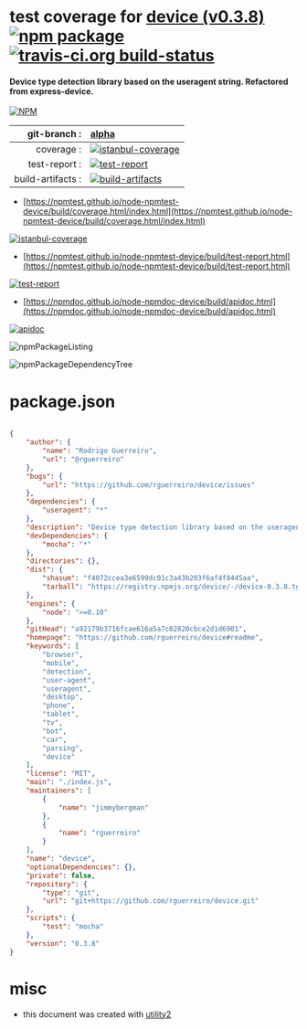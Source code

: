 # test coverage for  [device (v0.3.8)](https://github.com/rguerreiro/device#readme)  [![npm package](https://img.shields.io/npm/v/npmtest-device.svg?style=flat-square)](https://www.npmjs.org/package/npmtest-device) [![travis-ci.org build-status](https://api.travis-ci.org/npmtest/node-npmtest-device.svg)](https://travis-ci.org/npmtest/node-npmtest-device)
#### Device type detection library based on the useragent string. Refactored from express-device.

[![NPM](https://nodei.co/npm/device.png?downloads=true&downloadRank=true&stars=true)](https://www.npmjs.com/package/device)

| git-branch : | [alpha](https://github.com/npmtest/node-npmtest-device/tree/alpha)|
|--:|:--|
| coverage : | [![istanbul-coverage](https://npmtest.github.io/node-npmtest-device/build/coverage.badge.svg)](https://npmtest.github.io/node-npmtest-device/build/coverage.html/index.html)|
| test-report : | [![test-report](https://npmtest.github.io/node-npmtest-device/build/test-report.badge.svg)](https://npmtest.github.io/node-npmtest-device/build/test-report.html)|
| build-artifacts : | [![build-artifacts](https://npmtest.github.io/node-npmtest-device/glyphicons_144_folder_open.png)](https://github.com/npmtest/node-npmtest-device/tree/gh-pages/build)|

- [https://npmtest.github.io/node-npmtest-device/build/coverage.html/index.html](https://npmtest.github.io/node-npmtest-device/build/coverage.html/index.html)

[![istanbul-coverage](https://npmtest.github.io/node-npmtest-device/build/screenCapture.buildCi.browser.%252Ftmp%252Fbuild%252Fcoverage.lib.html.png)](https://npmtest.github.io/node-npmtest-device/build/coverage.html/index.html)

- [https://npmtest.github.io/node-npmtest-device/build/test-report.html](https://npmtest.github.io/node-npmtest-device/build/test-report.html)

[![test-report](https://npmtest.github.io/node-npmtest-device/build/screenCapture.buildCi.browser.%252Ftmp%252Fbuild%252Ftest-report.html.png)](https://npmtest.github.io/node-npmtest-device/build/test-report.html)

- [https://npmdoc.github.io/node-npmdoc-device/build/apidoc.html](https://npmdoc.github.io/node-npmdoc-device/build/apidoc.html)

[![apidoc](https://npmdoc.github.io/node-npmdoc-device/build/screenCapture.buildCi.browser.%252Ftmp%252Fbuild%252Fapidoc.html.png)](https://npmdoc.github.io/node-npmdoc-device/build/apidoc.html)

![npmPackageListing](https://npmtest.github.io/node-npmtest-device/build/screenCapture.npmPackageListing.svg)

![npmPackageDependencyTree](https://npmtest.github.io/node-npmtest-device/build/screenCapture.npmPackageDependencyTree.svg)



# package.json

```json

{
    "author": {
        "name": "Rodrigo Guerreiro",
        "url": "@rguerreiro"
    },
    "bugs": {
        "url": "https://github.com/rguerreiro/device/issues"
    },
    "dependencies": {
        "useragent": "*"
    },
    "description": "Device type detection library based on the useragent string. Refactored from express-device.",
    "devDependencies": {
        "mocha": "*"
    },
    "directories": {},
    "dist": {
        "shasum": "f4072ccea3e6599dc01c3a43b203f6af4f8445aa",
        "tarball": "https://registry.npmjs.org/device/-/device-0.3.8.tgz"
    },
    "engines": {
        "node": ">=0.10"
    },
    "gitHead": "a92179b3716fcae616a5a7c02820cbce2d1d6901",
    "homepage": "https://github.com/rguerreiro/device#readme",
    "keywords": [
        "browser",
        "mobile",
        "detection",
        "user-agent",
        "useragent",
        "desktop",
        "phone",
        "tablet",
        "tv",
        "bot",
        "car",
        "parsing",
        "device"
    ],
    "license": "MIT",
    "main": "./index.js",
    "maintainers": [
        {
            "name": "jimmybergman"
        },
        {
            "name": "rguerreiro"
        }
    ],
    "name": "device",
    "optionalDependencies": {},
    "private": false,
    "repository": {
        "type": "git",
        "url": "git+https://github.com/rguerreiro/device.git"
    },
    "scripts": {
        "test": "mocha"
    },
    "version": "0.3.8"
}
```



# misc
- this document was created with [utility2](https://github.com/kaizhu256/node-utility2)
